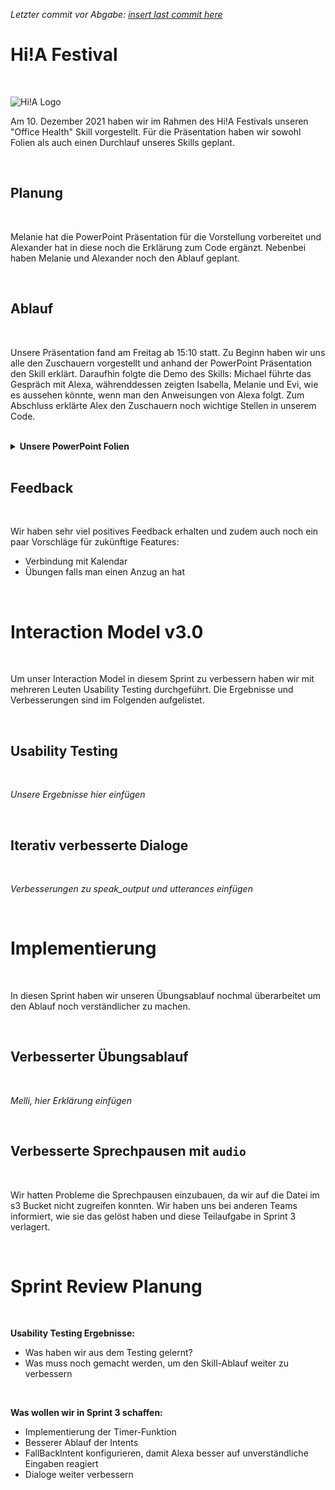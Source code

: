 _Letzter commit vor Abgabe: [insert last commit here]()_

# Hi!A Festival
<br>

![Hi!A Logo](https://github.com/ID-Start-Winter21/start-team-10/blob/main/img-folder/hia_banner.png)

Am 10. Dezember 2021 haben wir im Rahmen des Hi!A Festivals unseren "Office Health" Skill vorgestellt. Für die Präsentation haben wir sowohl Folien als auch einen Durchlauf unseres Skills geplant.

<br>

## Planung
<br>

Melanie hat die PowerPoint Präsentation für die Vorstellung vorbereitet und Alexander hat in diese noch die Erklärung zum Code ergänzt.
Nebenbei haben Melanie und Alexander noch den Ablauf geplant.

<br>

## Ablauf
<br>

Unsere Präsentation fand am Freitag ab 15:10 statt. Zu Beginn haben wir uns alle den Zuschauern vorgestellt und anhand der PowerPoint Präsentation den Skill erklärt. Daraufhin folgte die Demo des Skills: Michael führte das Gespräch mit Alexa, währenddessen zeigten Isabella, Melanie und Evi, wie es aussehen könnte, wenn man den Anweisungen von Alexa folgt. Zum Abschluss erklärte Alex den Zuschauern noch wichtige Stellen in unserem Code.

<br>

<details>
<summary ><b>Unsere PowerPoint Folien</b></summary>
    <br>
    <p align="center">
    <img src="https://github.com/ID-Start-Winter21/start-team-10/blob/main/img-folder/hia-slides/Folie1.PNG" width="350" alt="Folie 1">
    <img src="https://github.com/ID-Start-Winter21/start-team-10/blob/main/img-folder/hia-slides/Folie2.PNG" width="350" alt="Folie 2">
    <img src="https://github.com/ID-Start-Winter21/start-team-10/blob/main/img-folder/hia-slides/Folie3.PNG" width="350" alt="Folie 3">
    <img src="https://github.com/ID-Start-Winter21/start-team-10/blob/main/img-folder/hia-slides/Folie4.PNG" width="350" alt="Folie 4">
    <img src="https://github.com/ID-Start-Winter21/start-team-10/blob/main/img-folder/hia-slides/Folie5.PNG" width="350" alt="Folie 5">
    <img src="https://github.com/ID-Start-Winter21/start-team-10/blob/main/img-folder/hia-slides/Folie6.PNG" width="350" alt="Folie 6">
    <img src="https://github.com/ID-Start-Winter21/start-team-10/blob/main/img-folder/hia-slides/Folie7.PNG" width="350" alt="Folie 7">
    <img src="https://github.com/ID-Start-Winter21/start-team-10/blob/main/img-folder/hia-slides/Folie8.PNG" width="350" alt="Folie 8">
    </p>
</details>

<br>

## Feedback
<br>

Wir haben sehr viel positives Feedback erhalten und zudem auch noch ein paar Vorschläge für zukünftige Features:
- Verbindung mit Kalendar 
- Übungen falls man einen Anzug an hat

<br>

# Interaction Model v3.0
<br>

Um unser Interaction Model in diesem Sprint zu verbessern haben wir mit mehreren Leuten Usability Testing durchgeführt. Die Ergebnisse und Verbesserungen sind im Folgenden aufgelistet.

<br>

## Usability Testing
<br>

_Unsere Ergebnisse hier einfügen_

<br>

## Iterativ verbesserte Dialoge
<br>

_Verbesserungen zu speak_output und utterances einfügen_

<br>

# Implementierung
<br>

In diesen Sprint haben wir unseren Übungsablauf nochmal überarbeitet um den Ablauf noch verständlicher zu machen.

<br>

## Verbesserter Übungsablauf
<br>

_Melli, hier Erklärung einfügen_

<br>

## Verbesserte Sprechpausen mit `audio`
<br>

Wir hatten Probleme die Sprechpausen einzubauen, da wir auf die Datei im s3 Bucket nicht zugreifen konnten. Wir haben uns bei anderen Teams informiert, wie sie das gelöst haben und diese Teilaufgabe in Sprint 3 verlagert.

<br>

# Sprint Review Planung
<br>


**Usability Testing Ergebnisse:**
- Was haben wir aus dem Testing gelernt?
- Was muss noch gemacht werden, um den Skill-Ablauf weiter zu verbessern

<br>

**Was wollen wir in Sprint 3 schaffen:**
- Implementierung der Timer-Funktion
- Besserer Ablauf der Intents
- FallBackIntent konfigurieren, damit Alexa besser auf unverständliche Eingaben reagiert
- Dialoge weiter verbessern


<br>